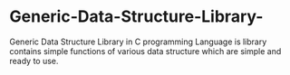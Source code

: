 # Generic-Data-Structure-Library-
Generic Data Structure Library in C programming Language is library contains simple functions of various data structure which are simple and ready to use.

